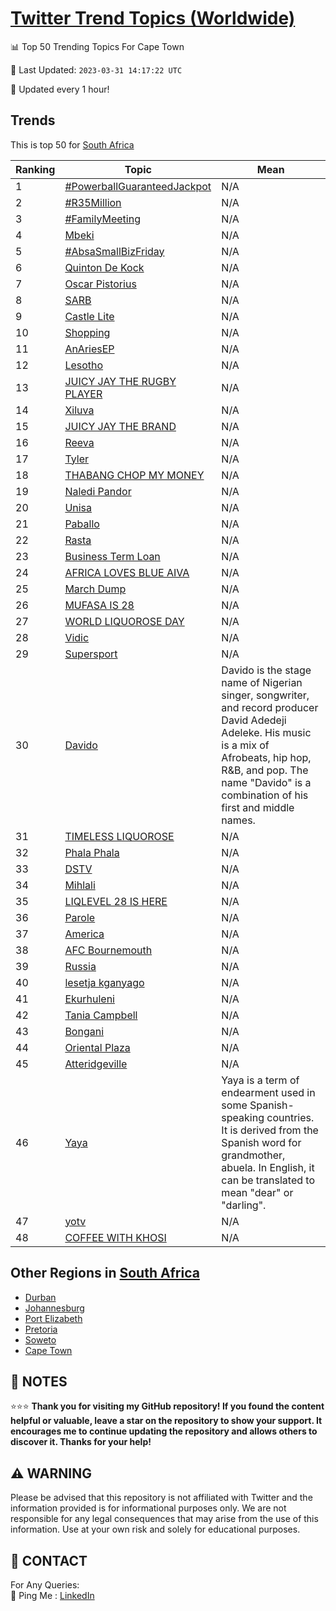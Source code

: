 [Twitter Trend Topics (Worldwide)](https://github.com/ErcinDedeoglu/Twitter-Trend-Topics)
==========


📊 Top 50 Trending Topics For Cape Town

📆 Last Updated: `2023-03-31 14:17:22 UTC`

🔧 Updated every 1 hour!


## Trends

This is top 50 for [South Africa](</South Africa>)

| Ranking | Topic | Mean |
| ------- | ------------ | ------------ |
| 1 | [#PowerballGuaranteedJackpot](http://twitter.com/search?q=%23PowerballGuaranteedJackpot) | N/A |
| 2 | [#R35Million](http://twitter.com/search?q=%23R35Million) | N/A |
| 3 | [#FamilyMeeting](http://twitter.com/search?q=%23FamilyMeeting) | N/A |
| 4 | [Mbeki](http://twitter.com/search?q=Mbeki) | N/A |
| 5 | [#AbsaSmallBizFriday](http://twitter.com/search?q=%23AbsaSmallBizFriday) | N/A |
| 6 | [Quinton De Kock](http://twitter.com/search?q=Quinton+De+Kock) | N/A |
| 7 | [Oscar Pistorius](http://twitter.com/search?q=Oscar+Pistorius) | N/A |
| 8 | [SARB](http://twitter.com/search?q=SARB) | N/A |
| 9 | [Castle Lite](http://twitter.com/search?q=Castle+Lite) | N/A |
| 10 | [Shopping](http://twitter.com/search?q=Shopping) | N/A |
| 11 | [AnAriesEP](http://twitter.com/search?q=AnAriesEP) | N/A |
| 12 | [Lesotho](http://twitter.com/search?q=Lesotho) | N/A |
| 13 | [JUICY JAY THE RUGBY PLAYER](http://twitter.com/search?q=JUICY+JAY+THE+RUGBY+PLAYER) | N/A |
| 14 | [Xiluva](http://twitter.com/search?q=Xiluva) | N/A |
| 15 | [JUICY JAY THE BRAND](http://twitter.com/search?q=JUICY+JAY+THE+BRAND) | N/A |
| 16 | [Reeva](http://twitter.com/search?q=Reeva) | N/A |
| 17 | [Tyler](http://twitter.com/search?q=Tyler) | N/A |
| 18 | [THABANG CHOP MY MONEY](http://twitter.com/search?q=THABANG+CHOP+MY+MONEY) | N/A |
| 19 | [Naledi Pandor](http://twitter.com/search?q=Naledi+Pandor) | N/A |
| 20 | [Unisa](http://twitter.com/search?q=Unisa) | N/A |
| 21 | [Paballo](http://twitter.com/search?q=Paballo) | N/A |
| 22 | [Rasta](http://twitter.com/search?q=Rasta) | N/A |
| 23 | [Business Term Loan](http://twitter.com/search?q=Business+Term+Loan) | N/A |
| 24 | [AFRICA LOVES BLUE AIVA](http://twitter.com/search?q=AFRICA+LOVES+BLUE+AIVA) | N/A |
| 25 | [March Dump](http://twitter.com/search?q=March+Dump) | N/A |
| 26 | [MUFASA IS 28](http://twitter.com/search?q=MUFASA+IS+28) | N/A |
| 27 | [WORLD LIQUOROSE DAY](http://twitter.com/search?q=WORLD+LIQUOROSE+DAY) | N/A |
| 28 | [Vidic](http://twitter.com/search?q=Vidic) | N/A |
| 29 | [Supersport](http://twitter.com/search?q=Supersport) | N/A |
| 30 | [Davido](http://twitter.com/search?q=Davido) | Davido is the stage name of Nigerian singer, songwriter, and record producer David Adedeji Adeleke. His music is a mix of Afrobeats, hip hop, R&B, and pop. The name "Davido" is a combination of his first and middle names. |
| 31 | [TIMELESS LIQUOROSE](http://twitter.com/search?q=TIMELESS+LIQUOROSE) | N/A |
| 32 | [Phala Phala](http://twitter.com/search?q=Phala+Phala) | N/A |
| 33 | [DSTV](http://twitter.com/search?q=DSTV) | N/A |
| 34 | [Mihlali](http://twitter.com/search?q=Mihlali) | N/A |
| 35 | [LIQLEVEL 28 IS HERE](http://twitter.com/search?q=LIQLEVEL+28+IS+HERE) | N/A |
| 36 | [Parole](http://twitter.com/search?q=Parole) | N/A |
| 37 | [America](http://twitter.com/search?q=America) | N/A |
| 38 | [AFC Bournemouth](http://twitter.com/search?q=AFC+Bournemouth) | N/A |
| 39 | [Russia](http://twitter.com/search?q=Russia) | N/A |
| 40 | [lesetja kganyago](http://twitter.com/search?q=lesetja+kganyago) | N/A |
| 41 | [Ekurhuleni](http://twitter.com/search?q=Ekurhuleni) | N/A |
| 42 | [Tania Campbell](http://twitter.com/search?q=Tania+Campbell) | N/A |
| 43 | [Bongani](http://twitter.com/search?q=Bongani) | N/A |
| 44 | [Oriental Plaza](http://twitter.com/search?q=Oriental+Plaza) | N/A |
| 45 | [Atteridgeville](http://twitter.com/search?q=Atteridgeville) | N/A |
| 46 | [Yaya](http://twitter.com/search?q=Yaya) | Yaya is a term of endearment used in some Spanish-speaking countries. It is derived from the Spanish word for grandmother, abuela. In English, it can be translated to mean "dear" or "darling". |
| 47 | [yotv](http://twitter.com/search?q=yotv) | N/A |
| 48 | [COFFEE WITH KHOSI](http://twitter.com/search?q=COFFEE+WITH+KHOSI) | N/A |



## Other Regions in [South Africa](</South Africa>)

* [Durban](</South Africa/Durban.md>)
* [Johannesburg](</South Africa/Johannesburg.md>)
* [Port Elizabeth](</South Africa/Port Elizabeth.md>)
* [Pretoria](</South Africa/Pretoria.md>)
* [Soweto](</South Africa/Soweto.md>)
* [Cape Town](</South Africa/Cape Town.md>)



## 📝 NOTES

⭐⭐⭐ **Thank you for visiting my GitHub repository! If you found the content helpful or valuable, leave a star on the repository to show your support. It encourages me to continue updating the repository and allows others to discover it. Thanks for your help!**


## ⚠️ WARNING

Please be advised that this repository is not affiliated with Twitter and the information provided is for informational purposes only. We are not responsible for any legal consequences that may arise from the use of this information. Use at your own risk and solely for educational purposes.


## 📨 CONTACT

 For Any Queries:  
            🏓 Ping Me : [LinkedIn](https://www.linkedin.com/in/ercindedeoglu/)
